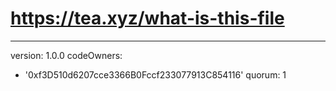 # https://tea.xyz/what-is-this-file
---
version: 1.0.0
codeOwners:
  - '0xf3D510d6207cce3366B0Fccf233077913C854116'
quorum: 1

